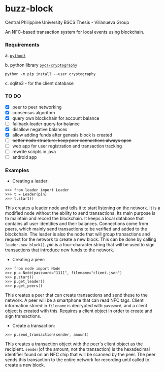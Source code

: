 # buzz-block

Central Philippine University BSCS Thesis - Villanueva Group

An NFC-based transaction system for local events using blockchain.

### Requirements

 a. [`python3`](https://www.python.org/downloads/)

 b. python library [`pyca/cryptography`](https://cryptography.io/en/latest/)

```
python -m pip install --user cryptography
```

 c. sqlite3 - for the client database

### TO DO

- [X] peer to peer networking
- [X] consensus algorithm
- [X] query own blockchain for account balance
- [ ] ~~fallback leader query for balance~~
- [X] disallow negative balances
- [X] allow adding funds after genesis block is created
- [ ] ~~better node structure: keep peer connections always open~~
- [ ] web app for user registration and transaction tracking
- [ ] rewrite scripts in java
- [ ] android app

### Examples

- Creating a leader:

```
>>> from leader import Leader
>>> t = Leader(pin)
>>> t.start()
```

This creates a leader node and tells it to start listening on the network. It is a modified node without the ability to send transactions. Its main purpose is to maintain and record the blockchain. It keeps a local database that contains all user identities and their balances. Connections come from peers, which mainly send transactions to be verified and added to the blockchain.
The leader is also the node that will group transactions and request for the network to create a new block. This can be done by calling `leader.new_block()`.
_pin_ is a four-character string that will be used to sign transactions that introduce new funds to the network.

- Creating a peer:

```
>>> from node import Node
>>> p = Node(password="1111", filename="client.json")
>>> p.start()
>>> p.get_leader()
>>> p.get_peers()
```

This creates a peer that can create transactions and send these to the network. A peer will be a smartphone that can read NFC tags. Client information stored in `filename` is decrypted with `password`, and a client object is created with this. Requires a client object in order to create and sign transactions.

- Create a transaction:

```
>>> p.send_transaction(sender, amount)
```

This creates a transaction object with the peer's client object as the recipient. `sender`(of the amount, not the transaction) is the hexadecimal identifier found on an NFC chip that will be scanned by the peer. The peer sends this transaction to the entire network for recording until called to create a new block.
